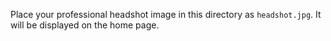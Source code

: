 Place your professional headshot image in this directory as `headshot.jpg`.
It will be displayed on the home page.
